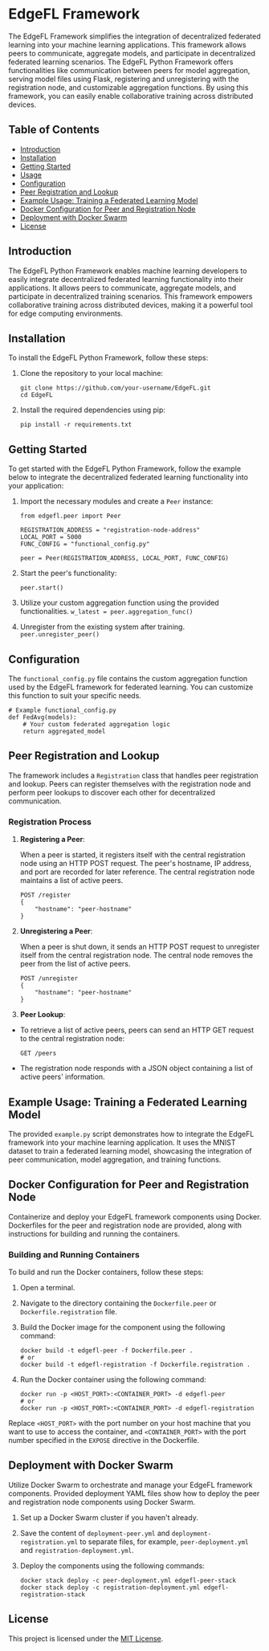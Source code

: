 # EdgeFL Framework

The EdgeFL Framework simplifies the integration of decentralized federated learning into your machine learning applications. This framework allows peers to communicate, aggregate models, and participate in decentralized federated learning scenarios. The EdgeFL Python Framework offers functionalities like communication between peers for model aggregation, serving model files using Flask, registering and unregistering with the registration node, and customizable aggregation functions. By using this framework, you can easily enable collaborative training across distributed devices.

## Table of Contents

- [Introduction](#introduction)
- [Installation](#installation)
- [Getting Started](#getting-started)
- [Usage](#usage)
- [Configuration](#configuration)
- [Peer Registration and Lookup](#peer-registration-and-lookup)
- [Example Usage: Training a Federated Learning Model](#example-usage-training-a-federated-learning-model)
- [Docker Configuration for Peer and Registration Node](#docker-configuration-for-peer-and-registration-node)
- [Deployment with Docker Swarm](#deployment-with-docker-swarm)
- [License](#license)

## Introduction

The EdgeFL Python Framework enables machine learning developers to easily integrate decentralized federated learning functionality into their applications. It allows peers to communicate, aggregate models, and participate in decentralized training scenarios. This framework empowers collaborative training across distributed devices, making it a powerful tool for edge computing environments.

## Installation

To install the EdgeFL Python Framework, follow these steps:

1. Clone the repository to your local machine:

    ```
   git clone https://github.com/your-username/EdgeFL.git
   cd EdgeFL
   ```

2. Install the required dependencies using pip:
      ```
   pip install -r requirements.txt
   ```
 

## Getting Started

To get started with the EdgeFL Python Framework, follow the example below to integrate the decentralized federated learning functionality into your application:

1.  Import the necessary modules and create a `Peer` instance:
    
    ```
    from edgefl.peer import Peer
    
    REGISTRATION_ADDRESS = "registration-node-address"
    LOCAL_PORT = 5000
    FUNC_CONFIG = "functional_config.py"
    
    peer = Peer(REGISTRATION_ADDRESS, LOCAL_PORT, FUNC_CONFIG)
    ```
2.  Start the peer's functionality:
    
    `peer.start()` 
    
3.  Utilize your custom aggregation function using the provided functionalities.
    `w_latest = peer.aggregation_func()`

4. Unregister from the existing system after training.
    `peer.unregister_peer()`
    

## Configuration

The `functional_config.py` file contains the custom aggregation function used by the EdgeFL framework for federated learning. You can customize this function to suit your specific needs.

```
# Example functional_config.py
def FedAvg(models):
    # Your custom federated aggregation logic
    return aggregated_model
```
## Peer Registration and Lookup

The framework includes a `Registration` class that handles peer registration and lookup. Peers can register themselves with the registration node and perform peer lookups to discover each other for decentralized communication.

### Registration Process

1.  **Registering a Peer**:
    
    When a peer is started, it registers itself with the central registration node using an HTTP POST request. The peer's hostname, IP address, and port are recorded for later reference. The central registration node maintains a list of active peers.

    ```
    POST /register
    {
        "hostname": "peer-hostname"
    }
    ``` 
    
2.  **Unregistering a Peer**:
    
    When a peer is shut down, it sends an HTTP POST request to unregister itself from the central registration node. The central node removes the peer from the list of active peers.
    
    ```
    POST /unregister
    {
        "hostname": "peer-hostname"
    }
    ```
    

3. **Peer Lookup**:

-   To retrieve a list of active peers, peers can send an HTTP GET request to the central registration node:
    
    `GET /peers` 
    
-   The registration node responds with a JSON object containing a list of active peers' information.
    

## Example Usage: Training a Federated Learning Model

The provided `example.py` script demonstrates how to integrate the EdgeFL framework into your machine learning application. It uses the MNIST dataset to train a federated learning model, showcasing the integration of peer communication, model aggregation, and training functions.

## Docker Configuration for Peer and Registration Node

Containerize and deploy your EdgeFL framework components using Docker. Dockerfiles for the peer and registration node are provided, along with instructions for building and running the containers.

### Building and Running Containers

To build and run the Docker containers, follow these steps:

1.  Open a terminal.
    
2.  Navigate to the directory containing the `Dockerfile.peer` or `Dockerfile.registration` file.
    
3.  Build the Docker image for the component using the following command:
    
    ```
	docker build -t edgefl-peer -f Dockerfile.peer .
    # or
    docker build -t edgefl-registration -f Dockerfile.registration .
	```
    
4.  Run the Docker container using the following command:

    ```
	docker run -p <HOST_PORT>:<CONTAINER_PORT> -d edgefl-peer
    # or
    docker run -p <HOST_PORT>:<CONTAINER_PORT> -d edgefl-registration
    ```
    
Replace `<HOST_PORT>` with the port number on your host machine that you want to use to access the container, and `<CONTAINER_PORT>` with the port number specified in the `EXPOSE` directive in the Dockerfile.

## Deployment with Docker Swarm

Utilize Docker Swarm to orchestrate and manage your EdgeFL framework components. Provided deployment YAML files show how to deploy the peer and registration node components using Docker Swarm.

1.  Set up a Docker Swarm cluster if you haven't already.
    
2.  Save the content of `deployment-peer.yml` and `deployment-registration.yml` to separate files, for example, `peer-deployment.yml` and `registration-deployment.yml`.
    
3.  Deploy the components using the following commands:
    
    ```
    docker stack deploy -c peer-deployment.yml edgefl-peer-stack
    docker stack deploy -c registration-deployment.yml edgefl-registration-stack
    ```

## License

This project is licensed under the [MIT License](https://github.com/git/git-scm.com/blob/main/MIT-LICENSE.txt).
